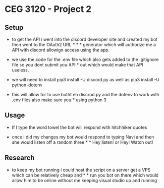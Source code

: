 
# CEG 3120 - Project 2 

## Setup

* to get the API i went into the discord developer site and created my bot then went to the OAuth2 URL * * * generator which will authorize me a API with discord allowign access using the app. 

* we use the code for the .env file which also gets added to the .gitignore file so you dont submit you API * out which would make that API useless. 


* we will need to install pip3 install -U discord.py as well as pip3 install -U python-dotenv
* this will allow for to use botht eh discrod.py and the dotenv to work with .env files also make sure you * using python 3 

## Usage 

* If I type the word towel the bot will respond with hitchhiker quotes 

* once i did my changes my bot would respond to typing Navi and then she would listen off a random three * * Hey listen! or Hey! Watch out! 


## Research 

* to keep my bot running I could host the script on a server get a VPS which can be relatively cheap and * * run you bot on there which would allow him to be online without me keeping visual studio up and running


